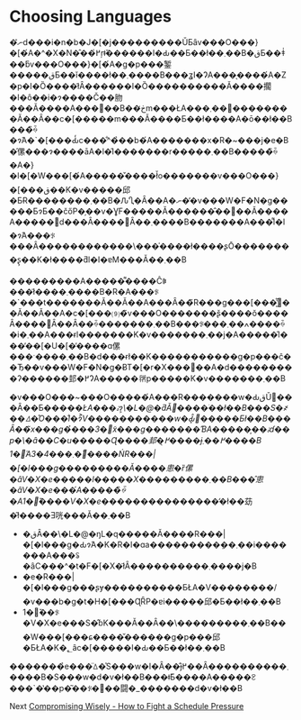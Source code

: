 # Choosing Languages

�ނ̎d���i�n�b�J�[�j���������ǓƂȃv���O���}�[�́A�^�X�N�̂��߂̍ŗǂ̌������I�Ԃ��Ƃ��ł��܂��B�قƂ��ǂ̍��ƃv���O���}�[�́A�g�p���錾�����قƂ��ǐ����ł��܂����B���ʓI�ɁA���̖����́A�Z�p�I�Ȍ����ł͂Ȃ������I�Ȍ����������Ă����擱�I�ȏ��i�ɂ����Č��肳���Ă����A���΂��Β��ڂ̒m���ŁA���܂��󂯓��������Ă��Ȃ��c�[�����m���Ă����Ƃ��ł����A�ō��ł��B���̏ꍇ�ɂ́A�`�[���Ԃ̒c���̐^�̉��b�́A�������x�R�~���j�e�B�̑傫���ɂ����āA�l�̑I�������r�����܂��B�����̏ꍇ�A�}�l�[�W���[�́A�����̌����ł̌o�������v���O���}�[���ق��K�v�����邱�ƂɌ��������܂��B�ԈႢ�Ȃ��A�ނ��̓v���W�F�N�g�����ƂɂƂ��čőP�̗��v�ƔF�����Ă������̂��񋟂��Ă����A�����𑸏d���Ȃ����΂Ȃ��܂����B�������A���͌l�I�ɂ́A���ꂪ���Ȃ������������\���̍����ł����ʂŌ��������ʂ̗��K�ł����ƌl�I�ɐM���Ă��܂��B

���������A�����͌����Ĉꎟ���ł͂����܂����B�R�A���ꂪ�`���t�������Ă��Ă��A���Ȃ��̃R���g���[���͈̔͂𒴂��Ă��Ă��A�c�[���⑼�̃v���O�������ʂ̌����ŏ����Ȃ����΂Ȃ��Ȃ��ꍇ�������܂��B���ꂪ���ߍ��܂����ꍇ�i�܂��A���ɍl�������K�v�������܂��j�A�����̑I���̓��[�U�[�̕����ɑ傫���ˑ����܂��B�d���ɍł��K�����������g�p���ĉ��Ђ��v���W�F�N�g�ɃT�[�r�X���񋟂��A�d���������ʔ������邽�߂ɁA�����𗘗p�����K�v�������܂��B

�v���O���~���O�����́A���R�������w�ԂقǓ���Ȃ��Ƃ����_�ŁA���ۂɂ͕\�L�@�ƌĂ΂����ׂ��ł��B���S�҂��ꕔ�̊O���̐l�ɂ͐V�����������w�Ԃ͓̂�����Ƃł��B���Ȃ��̃x���g�̉���3�̃x���g�������ƁA�����͎��ۂɗ��p�\�ȃ��C�u�����Ɋ����邽�߂̖����ɉ߂��܂����B 1�́A3�܂���4�̌����ŃR���|�[�l���g���������Ă����悤�ȑ傫�ȃV�X�e�����l�����X���������܂��B���̂悤�ȃV�X�e���́A�����̏ꍇ�A1�̌����V�X�e���������������̓_�ł��苭�͂ł����Ǝ咣���Ă��܂��B

- �قȂ��\�L�@�ŋL�q�����Ă����R���|�[�l���g�Ԃɂ́A�K�R�I�ɑa���������݂��܂��i�������A���ꂢ�ȃC���^�t�F�[�X�ł͂Ȃ����������܂����j�B
- �e�R���|�[�l���g���ʂɏ����������ƂŁA�V��������/�v���b�g�t�H�[���ɊȒP�ɐi�����邱�Ƃ��ł��܂��B
- 1�̌��ꂪ�V�X�e���S�̂ɓK���Ă��Ȃ��\���������܂��B���W���[���ɕ����̌������g�p���邱�ƂŁA�K�؂ȃc�[�����I�Ԃ��Ƃ��ł��܂��B

�������̉e���̈ꕔ�͐S���w�I�Ȃ��̂ɉ߂��Ȃ����������܂����B�S���w�͏d�v�ł��B���ǂ̂Ƃ����A�����ꐧ���`�̔��p�͂��ꂪ�񋟂��闘�_�������d�v�ł��B

Next [Compromising Wisely - How to Fight a Schedule Pressure](../Compromising-Wisely/01-How%20to%20Fight%20Schedule%20Pressure.md)
